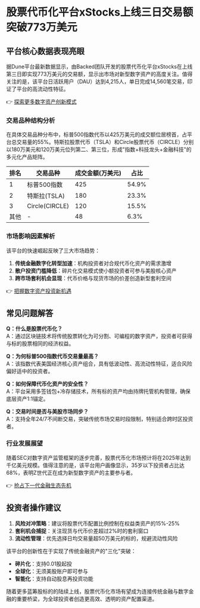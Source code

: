# 股票代币化平台xStocks上线三日交易额突破773万美元

## 平台核心数据表现亮眼

据Dune平台最新数据显示，由Backed团队开发的股票代币化平台xStocks在上线第三日即实现773万美元的交易额，显示出市场对新型数字资产的高度关注。值得关注的是，该平台日活跃用户（DAU）达到4,215人，单日完成14,560笔交易，印证了平台的高流动性特征。

👉 [探索更多数字资产创新模式](https://bit.ly/okx_welcome)

### 交易品种结构分析
在具体交易品种分布中，标普500指数代币以425万美元的成交额位居榜首，占平台总交易量的55%。特斯拉股票代币（TSLA）和Circle股票代币（CIRCLE）分别以180万美元和120万美元位列第二、第三位，形成"指数+科技龙头+金融科技"的多元化产品矩阵。

| 排名 | 交易品种       | 成交金额(万美元) | 占比  |
|------|----------------|------------------|-------|
| 1    | 标普500指数    | 425              | 54.9% |
| 2    | 特斯拉(TSLA)   | 180              | 23.3% |
| 3    | Circle(CIRCLE) | 120              | 15.5% |
| 其他 | -              | 48               | 6.3%  |

### 市场影响因素解析
该平台的快速崛起反映了三大市场趋势：
1. **传统金融数字化转型加速**：机构投资者对合规代币化资产的需求激增
2. **散户投资门槛降低**：碎片化交易模式使小额投资者可参与美股核心资产
3. **跨市场套利机会显现**：代币价格与现货市场的价差创造新型套利空间

👉 [把握数字资产投资新机遇](https://bit.ly/okx_welcome)

## 常见问题解答

**Q：什么是股票代币化？**  
A：通过区块链技术将传统股票转化为可分割、可编程的数字资产，投资者可获得与标的股票相同的经济权益。

**Q：为何标普500指数代币交易量最高？**  
A：该指数代表美国经济核心资产组合，具有低波动性、高流动性特征，适合风险偏好适中的投资者。

**Q：如何保障代币化资产的安全性？**  
A：平台采用多签钱包+冷存储技术，所有标的资产均由持牌托管机构管理，确保底层资产1:1锚定。

**Q：交易时间是否与美股市场同步？**  
A：支持全年24/7不间断交易，突破传统市场交易时段限制，特别适合跨时区投资者。

### 行业发展展望
随着SEC对数字资产监管框架的逐步完善，股票代币化市场预计将在2025年达到千亿美元规模。值得注意的是，该平台用户画像显示，35岁以下投资者占比达68%，表明Z世代正在成为新型数字资产的主要参与者。

👉 [抢占下一代金融生态先机](https://bit.ly/okx_welcome)

## 投资者操作建议
1. **风险对冲策略**：建议将股票代币配置比例控制在权益类资产的15%-25%
2. **套利机会捕捉**：关注现货与代币价差超过2%时的套利窗口
3. **流动性管理**：优先选择日均交易量超50万美元的标的，规避流动性风险

该平台的创新性在于实现了传统金融资产的"三化"突破：
- **碎片化**：支持0.01股起投
- **全球化**：无须美股账户即可参与
- **智能化**：支持自动股息再投资功能

随着更多蓝筹股标的的陆续上线，股票代币化市场有望成为连接传统金融与数字金融的重要桥梁，为全球投资者创造更高效、透明的资产配置渠道。
